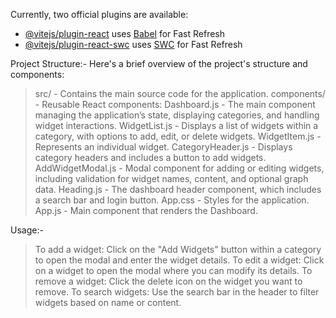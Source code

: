 
Currently, two official plugins are available:

- [@vitejs/plugin-react](https://github.com/vitejs/vite-plugin-react/blob/main/packages/plugin-react/README.md) uses [Babel](https://babeljs.io/) for Fast Refresh
- [@vitejs/plugin-react-swc](https://github.com/vitejs/vite-plugin-react-swc) uses [SWC](https://swc.rs/) for Fast Refresh

Project Structure:-
Here's a brief overview of the project's structure and components:

>src/ - Contains the main source code for the application.
>components/ - Reusable React components:
>Dashboard.js - The main component managing the application’s state, displaying categories, and handling widget interactions.
>WidgetList.js - Displays a list of widgets within a category, with options to add, edit, or delete widgets.
>WidgetItem.js - Represents an individual widget.
>CategoryHeader.js - Displays category headers and includes a button to add widgets.
>AddWidgetModal.js - Modal component for adding or editing widgets, including validation for widget names, content, and optional graph data.
>Heading.js - The dashboard header component, which includes a search bar and login button.
>App.css - Styles for the application.
>App.js - Main component that renders the Dashboard.

Usage:-
>To add a widget: Click on the "Add Widgets" button within a category to open the modal and enter the widget details.
>To edit a widget: Click on a widget to open the modal where you can modify its details.
>To remove a widget: Click the delete icon on the widget you want to remove.
>To search widgets: Use the search bar in the header to filter widgets based on name or content.